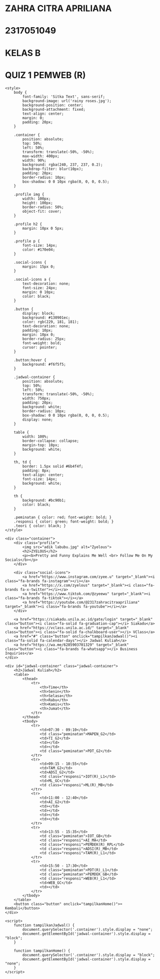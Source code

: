 # ZAHRA CITRA APRILIANA
# 2317051049
# KELAS B
# QUIZ 1 PEMWEB (R)

<!DOCTYPE html>
<html lang="id">
<head>
    <meta charset="UTF-8">
    <meta name="viewport" content="width=device-width, initial-scale=1.0">
    <title>Zyelous - Linktree</title>
    <link rel="stylesheet" href="https://cdnjs.cloudflare.com/ajax/libs/font-awesome/6.4.2/css/all.min.css">

    <style>
        body {
            font-family: 'Sitka Text', sans-serif;
            background-image: url('rainy roses.jpg'); 
            background-position: center; 
            background-attachment: fixed;             
            text-align: center;
            margin: 0;
            padding: 20px;
        }

        .container {
            position: absolute;
            top: 50%;
            left: 50%;
            transform: translate(-50%, -50%);
            max-width: 400px;
            width: 90%; 
            background: rgba(240, 237, 237, 0.2);
            backdrop-filter: blur(10px);
            padding: 20px;
            border-radius: 10px;
            box-shadow: 0 0 10px rgba(0, 0, 0, 0.5);
        }

        .profile img {
            width: 100px;
            height: 100px;
            border-radius: 50%;
            object-fit: cover;
        }

        .profile h2 {
            margin: 10px 0 5px;
        }

        .profile p {
            font-size: 14px;
            color: #170e04;
        }

        .social-icons {
            margin: 15px 0;
        }

        .social-icons a {
            text-decoration: none;
            font-size: 24px;
            margin: 0 10px;
            color: black;
        }

        .button {
            display: block;
            background: #130901ec;
            color: rgb(229, 181, 181);
            text-decoration: none;
            padding: 10px;
            margin: 10px 0;
            border-radius: 25px;
            font-weight: bold;
            cursor: pointer;
        }

        .button:hover {
            background: #f6f5f5;
        }

        .jadwal-container {
            position: absolute;
            top: 50%;
            left: 50%;
            transform: translate(-50%, -50%);
            width: 750px;
            padding: 20px;
            background: white;
            border-radius: 10px;
            box-shadow: 0 0 10px rgba(0, 0, 0, 0.5);
            display: none;
        }

        table {
            width: 100%;
            border-collapse: collapse;
            margin-top: 10px;
            background: white;
        }

        th, td {
            border: 1.5px solid #6b4f4f;
            padding: 8px;
            text-align: center;
            font-size: 14px;
            background: white;
        }

        th {
            background: #bc90b1;
            color: black;
        }

        .peminatan { color: red; font-weight: bold; }
        .responsi { color: green; font-weight: bold; }
        .teori { color: black; }
    </style>
</head>
<body>

    <div class="container">
        <div class="profile">
            <img src="adik labubu.jpg" alt="Zyelous">
            <h2>ZYELOUS</h2>
            <p><b>Pretty and Funny Explains Me Well <br> Follow Me On My Socials</b></p>
        </div>

        <div class="social-icons">
            <a href="https://www.instagram.com/zyee.u" target="_blank"><i class="fa-brands fa-instagram"></i></a>
            <a href="https://x.com/zyelous" target="_blank"><i class="fa-brands fa-x-twitter"></i></a>
            <a href="https://www.tiktok.com/@zyeewu" target="_blank"><i class="fa-brands fa-tiktok"></i></a>
            <a href="https://youtube.com/@2317zahracitraapriliana" target="_blank"><i class="fa-brands fa-youtube"></i></a>
        </div>

        <a href="https://siakadu.unila.ac.id/gate/login" target="_blank" class="button"><i class="fa-solid fa-graduation-cap"></i> Siakadu</a>
        <a href="https://vclass.unila.ac.id/" target="_blank" class="button"><i class="fa-solid fa-chalkboard-user"></i> VClass</a>
        <a href="#" class="button" onclick="tampilkanJadwal()"><i class="fa-solid fa-calendar-days"></i> Jadwal Kuliah</a>
        <a href="https://wa.me/6285903701329" target="_blank" class="button"><i class="fa-brands fa-whatsapp"></i> Business Inquiries</a>
    </div>

    <div id="jadwal-container" class="jadwal-container">
        <h2>Jadwal Kuliah</h2>
        <table>
            <thead>
                <tr>
                    <th>Time</th>
                    <th>Senin</th>
                    <th>Selasa</th>
                    <th>Rabu</th>
                    <th>Kamis</th>
                    <th>Jumat</th>
                </tr>
            </thead>
            <tbody>
                <tr>
                    <td>07:30 - 09:10</td>
                    <td class="peminatan">MAPEN_G2</td>
                    <td>TI_G2</td>
                    <td></td>
                    <td></td>
                    <td class="peminatan">PDT_G2</td>
                </tr>
                <tr>
                    <td>09:15 - 10:55</td>
                    <td>TAM_G2</td>
                    <td>ADSI_G2</td>
                    <td class="responsi">IOT(R)_L1</td>
                    <td>ML_GC</td>
                    <td class="responsi">ML(R)_MB</td>
                </tr>
                <tr>
                    <td>11:00 - 12:40</td>
                    <td>AI_G2</td>
                    <td></td>
                    <td></td>
                    <td></td>
                    <td></td>
                </tr>
                <tr>
                    <td>13:55 - 15:35</td>
                    <td class="peminatan">IOT_GB</td>
                    <td class="responsi">AI_MA</td>
                    <td class="responsi">PEMDEK(R)_RPL</td>
                    <td class="responsi">ADSI(R)_MB</td>
                    <td class="responsi">TAM(R)_L1</td>
                </tr>
                <tr>
                    <td>15:50 - 17:30</td>
                    <td class="peminatan">PDT(R)_L1</td>
                    <td class="peminatan">PEMDEK_GB</td>
                    <td class="responsi">WEB(R)_L1</td>
                    <td>WEB_GC</td>
                    <td></td>
                </tr>
            </tbody>
        </table>
        <button class="button" onclick="tampilkanHome()">⬅ Kembali</button>
    </div>

    <script>
        function tampilkanJadwal() {
            document.querySelector('.container').style.display = "none";
            document.getElementById('jadwal-container').style.display = "block";
        }

        function tampilkanHome() {
            document.querySelector('.container').style.display = "block";
            document.getElementById('jadwal-container').style.display = "none";
        }
    </script>

</body>
</html>
